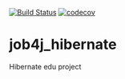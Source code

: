 [![Build Status](https://travis-ci.org/alexandrsigaev/job4j_hibernate.svg?branch=master)](https://travis-ci.org/alexandrsigaev/job4j_hibernate)
[![codecov](https://codecov.io/gh/alexandrsigaev/job4j_hibernate/branch/master/graph/badge.svg)](https://codecov.io/gh/alexandrsigaev/job4j_hibernate)
# job4j_hibernate
Hibernate edu project
